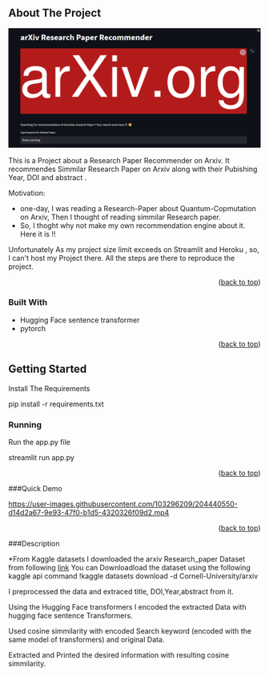 



<!-- ABOUT THE PROJECT -->
## About The Project
![alt text](https://github.com/Shyam657/Arxiv-recommendation/blob/main/Files/Screenshot.png?raw=true)


This is a Project about a Research Paper Recommender on Arxiv. It recommendes Simmilar Research Paper on Arxiv along with their Pubishing Year, DOI and abstract . 

Motivation:
*  one-day, I was reading a Research-Paper about Quantum-Copmutation on Arxiv, Then I thought of reading simmilar Research paper. 
*  So, I thoght why not make my own recommendation engine about it. Here it is !!

Unfortunately As  my project size  limit exceeds on Streamlit and Heroku , so, I can't host my Project there. All the steps are there to reproduce the project.




<p align="right">(<a href="#readme-top">back to top</a>)</p>



### Built With



* Hugging Face sentence transformer
* pytorch

<p align="right">(<a href="#readme-top">back to top</a>)</p>



<!-- GETTING STARTED -->
## Getting Started

Install The Requirements 

 pip install -r requirements.txt


### Running

Run the app.py file


streamlit run app.py

<p align="right">(<a href="#readme-top">back to top</a>)</p>

###Quick Demo



https://user-images.githubusercontent.com/103296209/204440550-d14d2a67-9e93-47f0-b1d5-4320326f09d2.mp4




<p align="right">(<a href="#readme-top">back to top</a>)</p>

###Description

*From Kaggle datasets I downloaded the arxiv Research_paper Dataset from following [link](https://www.kaggle.com/datasets/Cornell-University/arxiv/code)
You can Downloadload the dataset using the following kaggle api command
!kaggle datasets download -d Cornell-University/arxiv


I preprocessed the data and extraced title, DOI,Year,abstract from it.


Using the Hugging Face transformers I encoded the extracted Data with hugging face sentence Transformers.


Used cosine simmilarity with encoded  Search keyword (encoded with the same model of transformers) and original Data.
 
Extracted and Printed the desired information with resulting cosine simmilarity.

